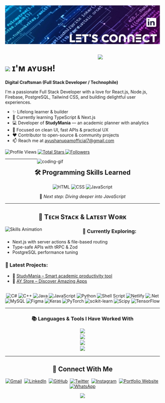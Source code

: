 <!-- ========================================================= -->
<!-- 🌟 Banner Section -->
<!-- ========================================================= -->
![Ayush Banner Image](banner1.jpeg)
<img src="https://www.animatedimages.org/data/media/562/animated-line-image-0184.gif" width="1920" height=0.4/>
<div>
  <img align="right" width="40%" src="https://owlbertsio-resized.s3.amazonaws.com/Popper.psd.full.png">
</div>

# <img src="https://emojis.slackmojis.com/emojis/images/1531849430/4246/blob-sunglasses.gif?1531849430" width="30"/> ɪ'ᴍ ᴀʏᴜsʜ!  
**Digital Craftsman (Full Stack Developer / Technophile)**

<p align="left">
I'm a passionate Full Stack Developer with a love for React.js, Node.js, Firebase, PostgreSQL, Tailwind CSS, and building delightful user experiences.
</p>

- ✨ Lifelong learner & builder  
- 🌱 Currently learning TypeScript & Next.js  
- 💻 Developer of **StudyMania** — an academic planner with analytics  
- 🧠 Focused on clean UI, fast APIs & practical UX  
- ❤️ Contributor to open-source & community projects  
- 📫 Reach me at [ayushanupamofficial7@gmail.com](mailto:ayushanupamofficial7@gmail.com)  



<!-- ========================================================= -->
<!-- 📊 Profile Stats Section -->
<!-- ========================================================= -->
<p align="left">
  <!-- Profile Views Counter -->
  <img src="https://komarev.com/ghpvc/?username=ayushanupam&label=Profile+Views&color=0A66C2&style=for-the-badge" alt="Profile Views" />

  <!-- Total Stars -->
  <a href="https://github.com/Ayushanupam7?tab=repositories&sort=stargazers" target="_blank">
    <img alt="Total Stars" title="Total stars on GitHub"
         src="https://img.shields.io/github/stars/Ayushanupam7?style=for-the-badge&label=Stars&color=bf616a&logo=github" />
  </a>

  <!-- Followers -->
  <a href="https://github.com/Ayushanupam7?tab=followers" target="_blank">
    <img alt="Followers" title="Follow me on GitHub"
         src="https://img.shields.io/github/followers/Ayushanupam7?style=for-the-badge&label=Followers&color=5e81ac&logo=github" />
  </a>
</p>

<!-- Right-aligned coding GIF -->
<img align="right" alt="coding-gif" width="400" src="https://github.com/Ayushanupam7/Ayushanupam7/blob/main/transparent_gitgif.gif">

---

<!-- ========================================================= -->
<!-- 🛠️ Programming Skills Learned -->
<!-- ========================================================= -->
<h2 align="center">🛠️ Programming Skills Learned</h2>

<p align="center">
  <img src="https://img.icons8.com/color/48/000000/html-5--v1.png" width="55" alt="HTML"/>
  <img src="https://img.icons8.com/color/48/000000/css3.png" width="55" alt="CSS"/>
  <img src="https://img.icons8.com/color/48/000000/javascript--v1.png" width="55" alt="JavaScript"/>
</p>

<p align="center">
  🌱 <i>Next step: Diving deeper into JavaScript</i>
</p>

---

<!-- ========================================================= -->
<!-- 🚀 Tech Stack & Latest Work -->
<!-- ========================================================= -->
<h2 align="center">🚀 Tᴇᴄʜ Sᴛᴀᴄᴋ & Lᴀᴛᴇsᴛ Wᴏʀᴋ</h2>

<picture>
  <!-- Dark mode image -->
  <source media="(prefers-color-scheme: dark)" srcset="Skills_Animation_Dark.gif">
  
  <!-- Light mode image -->
  <source media="(prefers-color-scheme: light)" srcset="Skills_Animation_White.gif">
  
  <!-- Fallback (if no preference set) -->
  <img align="left" width="50%" src="Skills_Animation_White.gif" alt="Skills Animation" />
</picture>


<div align="left">

### 🧠 Currently Exploring:
- Next.js with server actions & file-based routing  
- Type-safe APIs with tRPC & Zod  
- PostgreSQL performance tuning  

### 📌 Latest Projects:
- 🧠 [StudyMania – Smart academic productivity tool](#)  
- 🛒 [AY Store – Discover Amazing Apps](#)  
</div>

<br clear="both"/>



<!-- ========================================================= -->
<!-- 🔹 Language Badges (Shields.io) -->
<!-- ========================================================= -->
<div align="center">
  <img src="https://img.shields.io/badge/c%23-%23239120.svg?style=for-the-badge&logo=csharp&logoColor=white" alt="C#" /> 
  <img src="https://img.shields.io/badge/c++-%2300599C.svg?style=for-the-badge&logo=c%2B%2B&logoColor=white" alt="C++" />
  <img src="https://img.shields.io/badge/java-%23ED8B00.svg?style=for-the-badge&logo=openjdk&logoColor=white" alt="Java" />
  <img src="https://img.shields.io/badge/javascript-%23323330.svg?style=for-the-badge&logo=javascript&logoColor=%23F7DF1E" alt="JavaScript" />
  <img src="https://img.shields.io/badge/python-3670A0?style=for-the-badge&logo=python&logoColor=ffdd54" alt="Python" />
  <img src="https://img.shields.io/badge/shell_script-%23121011.svg?style=for-the-badge&logo=gnu-bash&logoColor=white" alt="Shell Script" />
  <img src="https://img.shields.io/badge/netlify-%23000000.svg?style=for-the-badge&logo=netlify&logoColor=#00C7B7" alt="Netlify" />
  <img src="https://img.shields.io/badge/.NET-5C2D91?style=for-the-badge&logo=.net&logoColor=white" alt=".Net" />
  <img src="https://img.shields.io/badge/mysql-4479A1.svg?style=for-the-badge&logo=mysql&logoColor=white" alt="MySQL" />
  <img src="https://img.shields.io/badge/figma-%23F24E1E.svg?style=for-the-badge&logo=figma&logoColor=white" alt="Figma" />
  <img src="https://img.shields.io/badge/Keras-%23D00000.svg?style=for-the-badge&logo=Keras&logoColor=white" alt="Keras" />
  <img src="https://img.shields.io/badge/PyTorch-%23EE4C2C.svg?style=for-the-badge&logo=PyTorch&logoColor=white" alt="PyTorch" />
  <img src="https://img.shields.io/badge/scikit--learn-%23F7931E.svg?style=for-the-badge&logo=scikit-learn&logoColor=white" alt="scikit-learn" />
  <img src="https://img.shields.io/badge/SciPy-%230C55A5.svg?style=for-the-badge&logo=scipy&logoColor=%white" alt="Scipy" />
  <img src="https://img.shields.io/badge/TensorFlow-%23FF6F00.svg?style=for-the-badge&logo=TensorFlow&logoColor=white" alt="TensorFlow" />
</div>

---

<!-- ========================================================= -->
<!-- 📚 Extended Languages & Tools (SkillIcons) -->
<!-- ========================================================= -->
<h3 align="center">📚 Languages & Tools I Have Worked With</h3>

<div align="center">
  <img src="https://skillicons.dev/icons?i=androidstudio,kotlin,nodejs,mongodb,gitlab,raspberrypi,react,nextjs,tailwind" /><br>
  <img src="https://skillicons.dev/icons?i=bootstrap,html,css,vscode,github,git,notion,figma,pycharm" /><br>
  <img src="https://skillicons.dev/icons?i=c,bash,kali,arch,ubuntu,python,javascript,mysql,dotnet" /><br>
  <img src="https://skillicons.dev/icons?i=cpp,cs,vim,java,htmx,debian,neovim,atom,pwsh" /><br>
</div>

---

<!-- ========================================================= -->
<!-- 🤝 Connect With Me -->
<!-- ========================================================= -->
<h2 align="center">🤝 Connect With Me</h2>
<p align="center">
  <a href="mailto:ayushanupamofficial7@gmail.com" target="_blank"><img src="https://img.icons8.com/color/48/000000/gmail--v1.png" width="40" alt="Gmail"/></a>&nbsp;
  <a href="https://www.linkedin.com/in/ayush-anupam-shrivastava/" target="_blank"><img src="https://img.icons8.com/color/48/000000/linkedin.png" width="40" alt="LinkedIn"/></a>&nbsp;
  <a href="https://github.com/Ayushanupam7" target="_blank"><img src="https://img.icons8.com/ios-glyphs/48/000000/github.png" width="40" alt="GitHub"/></a>&nbsp;
  <a href="https://x.com/Ayushanupam77" target="_blank"><img src="https://img.icons8.com/color/48/000000/twitterx.png" width="40" alt="Twitter"/></a>&nbsp;
  <a href="https://www.instagram.com/_ayushanupam_7" target="_blank"><img src="https://img.icons8.com/fluency/48/000000/instagram-new.png" width="40" alt="Instagram"/></a>&nbsp;
  <a href="https://www.instagram.com/_ayushanupam_7" target="_blank"><img src="https://img.icons8.com/color/48/000000/domain.png" width="40" alt="Portfolio Website"/></a>&nbsp;
  <a href="https://wa.me/yourphonenumber" target="_blank"><img src="https://img.icons8.com/color/48/000000/whatsapp--v1.png" width="40" alt="WhatsApp"/></a>
</p>



<!-- ========================================================= -->
<!-- 🌊 Footer Wave -->
<!-- ========================================================= -->
<p align="center">
  <img src="https://capsule-render.vercel.app/api?type=waving&color=gradient&height=65&section=footer" style="width:100%; height:auto;" />
</p>
<img src="https://www.animatedimages.org/data/media/562/animated-line-image-0184.gif" width="1920" height=0.4/>
